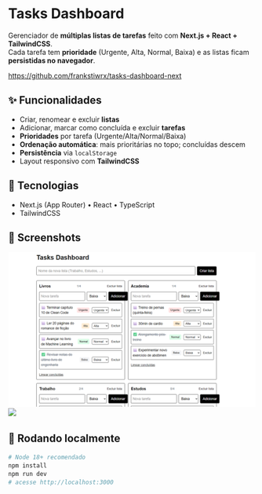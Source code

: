 # Tasks Dashboard

Gerenciador de **múltiplas listas de tarefas** feito com **Next.js + React + TailwindCSS**.  
Cada tarefa tem **prioridade** (Urgente, Alta, Normal, Baixa) e as listas ficam **persistidas no navegador**.

https://github.com/frankstiwrx/tasks-dashboard-next

## ✨ Funcionalidades
- Criar, renomear e excluir **listas**
- Adicionar, marcar como concluída e excluir **tarefas**
- **Prioridades** por tarefa (Urgente/Alta/Normal/Baixa)
- **Ordenação automática**: mais prioritárias no topo; concluídas descem
- **Persistência** via `localStorage`
- Layout responsivo com **TailwindCSS**

## 🧰 Tecnologias
- Next.js (App Router) • React • TypeScript
- TailwindCSS

## 📸 Screenshots
<img src="public/screenshot-01.png" width="800" />
<img src="public/screenshot-02.png" width="800" />

## 🚀 Rodando localmente
```bash
# Node 18+ recomendado
npm install
npm run dev
# acesse http://localhost:3000
